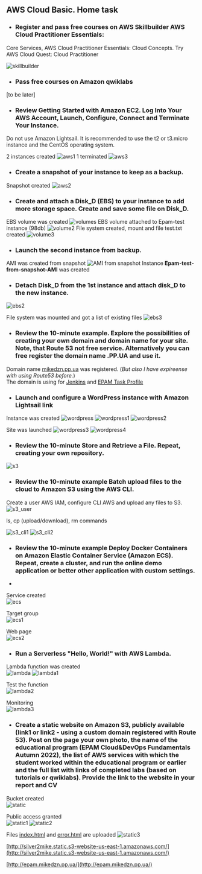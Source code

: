 ## AWS Cloud Basic. Home task

* ### Register and pass free courses on AWS Skillbuilder AWS Cloud Practitioner Essentials:   
Core Services, AWS Cloud Practitioner Essentials: Cloud Concepts. Try AWS Cloud Quest: Cloud Practitioner

![skillbuilder](https://github.com/silver2mike/EPAM-OnlineUA-Cloud-DevOps-Fundamentals-Autumn-2022/blob/main/L1/AWS/png/skillbuilder.png)

* ### Pass free courses on Amazon qwiklabs

[to be later]

* ### Review Getting Started with Amazon EC2. Log Into Your AWS Account, Launch, Configure, Connect and Terminate Your Instance. 
Do not use Amazon Lightsail. It is recommended to use the t2 or t3.micro instance and the CentOS operating system.

2 instances created
![aws1](https://github.com/silver2mike/EPAM-OnlineUA-Cloud-DevOps-Fundamentals-Autumn-2022/blob/main/L1/AWS/png/aws1.png)
1 terminated
![aws3](https://github.com/silver2mike/EPAM-OnlineUA-Cloud-DevOps-Fundamentals-Autumn-2022/blob/main/L1/AWS/png/aws3.png)

* ### Create a snapshot of your instance to keep as a backup.
Snapshot created
![aws2](https://github.com/silver2mike/EPAM-OnlineUA-Cloud-DevOps-Fundamentals-Autumn-2022/blob/main/L1/AWS/png/aws2.png)

* ### Create and attach a Disk_D (EBS) to your instance to add more storage space. Create and save some file on Disk_D.

EBS volume was created
![volumes](https://github.com/silver2mike/EPAM-OnlineUA-Cloud-DevOps-Fundamentals-Autumn-2022/blob/main/L1/AWS/png/volumes.png)
EBS volume attached to Epam-test instance (98db)
![volume2](https://github.com/silver2mike/EPAM-OnlineUA-Cloud-DevOps-Fundamentals-Autumn-2022/blob/main/L1/AWS/png/volume2.png)
File system created, mount and file test.txt created
![volume3](https://github.com/silver2mike/EPAM-OnlineUA-Cloud-DevOps-Fundamentals-Autumn-2022/blob/main/L1/AWS/png/volume3.png)

* ### Launch the second instance from backup.
AMI was created from snapshot
![AMI from snapshot](https://github.com/silver2mike/EPAM-OnlineUA-Cloud-DevOps-Fundamentals-Autumn-2022/blob/main/L1/AWS/png/AMI-from-snapshot.png)
Instance **Epam-test-from-snapshot-AMI** was created   

* ### Detach Disk_D from the 1st instance and attach disk_D to the new instance.
![ebs2](https://github.com/silver2mike/EPAM-OnlineUA-Cloud-DevOps-Fundamentals-Autumn-2022/blob/main/L1/AWS/png/ebs2.png)

File system was mounted and got a list of existing files
![ebs3](https://github.com/silver2mike/EPAM-OnlineUA-Cloud-DevOps-Fundamentals-Autumn-2022/blob/main/L1/AWS/png/ebs3.png)

* ### Review the 10-minute example. Explore the possibilities of creating your own domain and domain name for your site. Note, that Route 53 not free service. Alternatively you can free register the domain name .PP.UA and use it.

Domain name [mikedzn.pp.ua](http://mikedzn.pp.ua) was registered. (_But also I have expireense with using Route53 before._)   
The domain is using for [Jenkins](http://jenkins.mikedzn.pp.ua) and [EPAM Task Profile](http://epam.mikedzn.pp.ua)

* ### Launch and configure a WordPress instance with Amazon Lightsail link   
Instance was created
![wordpress](https://github.com/silver2mike/EPAM-OnlineUA-Cloud-DevOps-Fundamentals-Autumn-2022/blob/main/L1/AWS/png/wordpress.png)
![wordpress1](https://github.com/silver2mike/EPAM-OnlineUA-Cloud-DevOps-Fundamentals-Autumn-2022/blob/main/L1/AWS/png/wordpress1.png)
![wordpress2](https://github.com/silver2mike/EPAM-OnlineUA-Cloud-DevOps-Fundamentals-Autumn-2022/blob/main/L1/AWS/png/wordpress2.png)   

Site was launched
![wordpress3](https://github.com/silver2mike/EPAM-OnlineUA-Cloud-DevOps-Fundamentals-Autumn-2022/blob/main/L1/AWS/png/wordpress3.png)
![wordpress4](https://github.com/silver2mike/EPAM-OnlineUA-Cloud-DevOps-Fundamentals-Autumn-2022/blob/main/L1/AWS/png/wordpress4.png)

* ### Review the 10-minute Store and Retrieve a File. Repeat, creating your own repository.
![s3](https://github.com/silver2mike/EPAM-OnlineUA-Cloud-DevOps-Fundamentals-Autumn-2022/blob/main/L1/AWS/png/s3.png)

* ### Review the 10-minute example Batch upload files to the cloud to Amazon S3 using the AWS CLI.   
Create a user AWS IAM, configure CLI AWS and upload any files to S3. 
![s3_user](https://github.com/silver2mike/EPAM-OnlineUA-Cloud-DevOps-Fundamentals-Autumn-2022/blob/main/L1/AWS/png/s3_user.png)   

ls, cp (upload/download), rm  commands   

![s3_cli1](https://github.com/silver2mike/EPAM-OnlineUA-Cloud-DevOps-Fundamentals-Autumn-2022/blob/main/L1/AWS/png/s3-cli1.png)
![s3_cli2](https://github.com/silver2mike/EPAM-OnlineUA-Cloud-DevOps-Fundamentals-Autumn-2022/blob/main/L1/AWS/png/s3-cli2.png)


* ### Review the 10-minute example Deploy Docker Containers on Amazon Elastic Container Service (Amazon ECS). Repeat, create a cluster, and run the online demo application or better other application with custom settings.   
* 
Service created   
![ecs](https://github.com/silver2mike/EPAM-OnlineUA-Cloud-DevOps-Fundamentals-Autumn-2022/blob/main/L1/AWS/png/ecs.png)   

Target group   
![ecs1](https://github.com/silver2mike/EPAM-OnlineUA-Cloud-DevOps-Fundamentals-Autumn-2022/blob/main/L1/AWS/png/ecs1.png)   

Web page   
![ecs2](https://github.com/silver2mike/EPAM-OnlineUA-Cloud-DevOps-Fundamentals-Autumn-2022/blob/main/L1/AWS/png/ecs2.png)

* ### Run a Serverless "Hello, World!" with AWS Lambda.
Lambda function was created   
![lambda](https://github.com/silver2mike/EPAM-OnlineUA-Cloud-DevOps-Fundamentals-Autumn-2022/blob/main/L1/AWS/png/lambda.png)
![lambda1](https://github.com/silver2mike/EPAM-OnlineUA-Cloud-DevOps-Fundamentals-Autumn-2022/blob/main/L1/AWS/png/lambda1.png)   

Test the function   
![lambda2](https://github.com/silver2mike/EPAM-OnlineUA-Cloud-DevOps-Fundamentals-Autumn-2022/blob/main/L1/AWS/png/lambda2.png)   

Monitoring   
![lambda3](https://github.com/silver2mike/EPAM-OnlineUA-Cloud-DevOps-Fundamentals-Autumn-2022/blob/main/L1/AWS/png/lambda3.png)

* ### Create a static website on Amazon S3, publicly available (link1 or link2 - using a custom domain registered with Route 53). Post on the page your own photo, the name of the educational program (EPAM Cloud&DevOps Fundamentals Autumn 2022), the list of AWS services with which the student worked within the educational program or earlier and the full list with links of completed labs (based on tutorials or qwiklabs). Provide the link to the website in your report and CV   

Bucket created   
![static](https://github.com/silver2mike/EPAM-OnlineUA-Cloud-DevOps-Fundamentals-Autumn-2022/blob/main/L1/AWS/png/static.png)   

Public access granted   
![static1](https://github.com/silver2mike/EPAM-OnlineUA-Cloud-DevOps-Fundamentals-Autumn-2022/blob/main/L1/AWS/png/static1.png)
![static2](https://github.com/silver2mike/EPAM-OnlineUA-Cloud-DevOps-Fundamentals-Autumn-2022/blob/main/L1/AWS/png/static2.png)   

Files [index.html](https://github.com/silver2mike/EPAM-OnlineUA-Cloud-DevOps-Fundamentals-Autumn-2022/blob/main/L1/AWS/index.html) and [error.html](https://github.com/silver2mike/EPAM-OnlineUA-Cloud-DevOps-Fundamentals-Autumn-2022/blob/main/L1/AWS/error.html) are uploaded
![static3](https://github.com/silver2mike/EPAM-OnlineUA-Cloud-DevOps-Fundamentals-Autumn-2022/blob/main/L1/AWS/png/static3.png)   

[http://silver2mike.static.s3-website-us-east-1.amazonaws.com/](http://silver2mike.static.s3-website-us-east-1.amazonaws.com/)

[http://epam.mikedzn.pp.ua/](http://epam.mikedzn.pp.ua/) 
